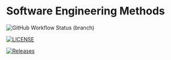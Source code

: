 # Software Engineering Methods
![GitHub Workflow Status (branch)](https://img.shields.io/github/actions/workflow/status/aktcope4066/sem/main.yml?branch=master)

[![LICENSE](https://img.shields.io/github/license/aktcope4066/sem.svg?style=flat-square)](https://github.com/aktcope4066/sem/blob/master/LICENSE)

[![Releases](https://img.shields.io/github/release/aktcope4066/sem/all.svg?style=flat-square)](https://github.com/aktcope4066/sem/releases)
